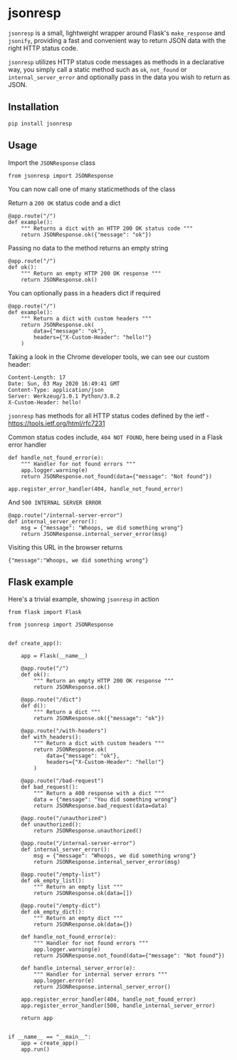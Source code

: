 # jsonresp

`jsonresp` is a small, lightweight wrapper around Flask's `make_response` and `jsonify`, providing a fast and convenient
way to return JSON data with the right HTTP status code.

`jsonresp` utilizes HTTP status code messages as methods in a declarative way, you simply call a static method 
such as `ok`, `not_found` or `internal_server_error` and optionally pass in the data you wish to return as JSON.

## Installation

```shell script
pip install jsonresp
```

## Usage

Import the `JSONResponse` class

```py3
from jsonresp import JSONResponse
```

You can now call one of many staticmethods of the class

Return a `200 OK` status code and a dict

```py3
@app.route("/")
def example():
    """ Returns a dict with an HTTP 200 OK status code """
    return JSONResponse.ok({"message": "ok"})
```

Passing no data to the method returns an empty string

```py3
@app.route("/")
def ok():
    """ Return an empty HTTP 200 OK response """
    return JSONResponse.ok()
```

You can optionally pass in a headers dict if required

```py3
@app.route("/")
def example():
    """ Return a dict with custom headers """
    return JSONResponse.ok(
        data={"message": "ok"},
        headers={"X-Custom-Header": "hello!"}
    )
```

Taking a look in the Chrome developer tools, we can see our custom header:

```shell script
Content-Length: 17
Date: Sun, 03 May 2020 16:49:41 GMT
Content-Type: application/json
Server: Werkzeug/1.0.1 Python/3.8.2
X-Custom-Header: hello!
```

`jsonresp` has methods for all HTTP status codes defined by the ietf - https://tools.ietf.org/html/rfc7231

Common status codes include, `404 NOT FOUND`, here being used in a Flask error handler

```py3
def handle_not_found_error(e):
    """ Handler for not found errors """
    app.logger.warning(e)
    return JSONResponse.not_found(data={"message": "Not found"})

app.register_error_handler(404, handle_not_found_error)
```

And `500 INTERNAL SERVER ERROR`

```py3
@app.route("/internal-server-error")
def internal_server_error():
    msg = {"message": "Whoops, we did something wrong"}
    return JSONResponse.internal_server_error(msg)
```

Visiting this URL in the browser returns

```shell script
{"message":"Whoops, we did something wrong"}
```

## Flask example

Here's a trivial example, showing `jsonresp` in action

```py3
from flask import Flask

from jsonresp import JSONResponse


def create_app():

    app = Flask(__name__)

    @app.route("/")
    def ok():
        """ Return an empty HTTP 200 OK response """
        return JSONResponse.ok()

    @app.route("/dict")
    def d():
        """ Return a dict """
        return JSONResponse.ok({"message": "ok"})

    @app.route("/with-headers")
    def with_headers():
        """ Return a dict with custom headers """
        return JSONResponse.ok(
            data={"message": "ok"},
            headers={"X-Custom-Header": "hello!"}
        )

    @app.route("/bad-request")
    def bad_request():
        """ Return a 400 response with a dict """
        data = {"message": "You did something wrong"}
        return JSONResponse.bad_request(data=data)

    @app.route("/unauthorized")
    def unauthorized():
        return JSONResponse.unauthorized()

    @app.route("/internal-server-error")
    def internal_server_error():
        msg = {"message": "Whoops, we did something wrong"}
        return JSONResponse.internal_server_error(msg)

    @app.route("/empty-list")
    def ok_empty_list():
        """ Return an empty list """
        return JSONResponse.ok(data=[])

    @app.route("/empty-dict")
    def ok_empty_dict():
        """ Return an empty dict """
        return JSONResponse.ok(data={})

    def handle_not_found_error(e):
        """ Handler for not found errors """
        app.logger.warning(e)
        return JSONResponse.not_found(data={"message": "Not found"})

    def handle_internal_server_error(e):
        """ Handler for internal server errors """
        app.logger.error(e)
        return JSONResponse.internal_server_error()

    app.register_error_handler(404, handle_not_found_error)
    app.register_error_handler(500, handle_internal_server_error)

    return app


if __name__ == "__main__":
    app = create_app()
    app.run()

```